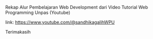 Rekap Alur Pembelajaran Web Development dari Video Tutorial Web Programming Unpas (Youtube)

link:
https://www.youtube.com/@sandhikagalihWPU

Terimakasih
